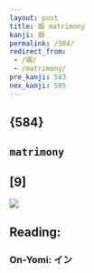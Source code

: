 ```yaml
---
layout: post
title: 姻 matrimony
kanji: 姻
permalink: /584/
redirect_from:
 - /姻/
 - /matrimony/
pre_kanji: 583
nex_kanji: 585
---
```


## {584}

## `matrimony`

## [9]

<div class="stroke"><img src="E5A7BB.png" /></div>

## Reading:

### On-Yomi: イン
